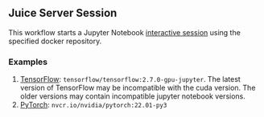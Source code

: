 ## Juice Server Session
This workflow starts a Jupyter Notebook [interactive session](https://github.com/parallelworks/interactive_session/blob/main/README.md) using the specified docker repository.

### Examples
1. [TensorFlow](https://www.tensorflow.org/install/docker): `tensorflow/tensorflow:2.7.0-gpu-jupyter`. The latest version of TensorFlow may be incompatible with the cuda version. The older versions may contain incompatible jupyter notebook versions. 
2. [PyTorch](https://catalog.ngc.nvidia.com/orgs/nvidia/containers/pytorch): `nvcr.io/nvidia/pytorch:22.01-py3`
